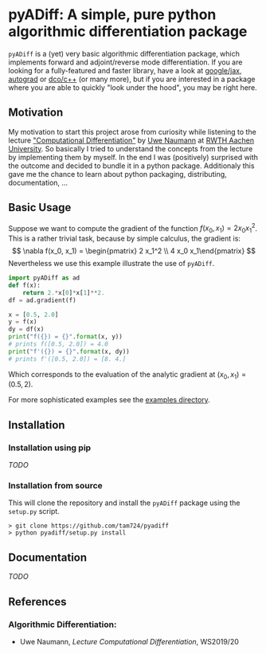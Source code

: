 # pyADiff: A simple, pure python algorithmic differentiation package

`pyADiff` is a (yet) very basic algorithmic differentiation package, which implements forward and adjoint/reverse mode differentiation. If you are looking for a fully-featured and faster library, have a look at [google/jax](https://github.com/google/jax), [autograd](https://github.com/HIPS/autograd) or [dco/c++](https://www.stce.rwth-aachen.de/research/software/dco/cpp) (or many more),  but if you are interested in a package where you are able to quickly "look under the hood", you may be right here.

## Motivation
My motivation to start this project arose from curiosity while listening to the lecture ["Computational Differentiation"](https://www.stce.rwth-aachen.de/teaching/lectures/computational-differentiation) by [Uwe Naumann](https://www.stce.rwth-aachen.de/people/uwe-naumann) at [RWTH Aachen University](https://www.rwth-aachen.de/). So basically I tried to understand the concepts from the lecture by implementing them by myself. In the end I was (positively) surprised with the outcome and decided to bundle it in a python package. Additionaly this gave me the chance to learn about python packaging, distributing, documentation, ...

## Basic Usage
Suppose we want to compute the gradient of the function $f(x_0, x_1) = 2 x_0 x_1^2$. This is a rather trivial task, because by simple calculus, the gradient is:
$$
\nabla f(x_0, x_1) = \begin{pmatrix} 2 x_1^2 \\ 4 x_0 x_1\end{pmatrix}
$$
Nevertheless we use this example illustrate the use of `pyADiff`.
```python
import pyADiff as ad
def f(x):
	return 2.*x[0]*x[1]**2.
df = ad.gradient(f)

x = [0.5, 2.0]
y = f(x)
dy = df(x)
print("f({}) = {}".format(x, y)) 
# prints f([0.5, 2.0]) = 4.0
print("f'({}) = {}".format(x, dy))
# prints f'([0.5, 2.0]) = [8. 4.]
```
Which corresponds to the evaluation of the analytic gradient at $(x_0, x_1) = (0.5, 2)$.

For more sophisticated examples see the [examples directory](./examples).

## Installation
### Installation using pip
*TODO*

### Installation from source
This will clone the repository and install the `pyADiff` package using the `setup.py` script.
```shell
> git clone https://github.com/tam724/pyadiff
> python pyadiff/setup.py install
```

## Documentation
*TODO*

## References
### Algorithmic Differentiation:
* Uwe Naumann, *Lecture Computational Differentiation*, WS2019/20